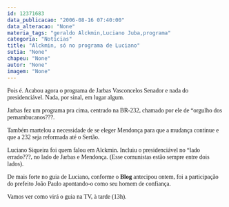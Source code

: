 ```yaml
---
id: 12371683
data_publicacao: "2006-08-16 07:40:00"
data_alteracao: "None"
materia_tags: "geraldo Alckmin,Luciano Juba,programa"
categoria: "Notícias"
title: "Alckmin, só no programa de Luciano"
sutia: "None"
chapeu: "None"
autor: "None"
imagem: "None"
---
```

<p><P><FONT face=Verdana>Pois é. Acabou agora o programa de Jarbas Vasconcelos Senador e nada do presidenciável. Nada, por sinal, em lugar algum.</FONT></P></p>
<p><P><FONT face=Verdana>Jarbas fez um programa pra cima, centrado na BR-232, chamado por ele de “orgulho dos pernambucanos???.</FONT></P></p>
<p><P><FONT face=Verdana>Também martelou a necessidade de se eleger Mendonça para que a mudança continue e que a 232 seja reformada até o Sertão.</FONT></P></p>
<p><P><FONT face=Verdana>Luciano Siqueira foi quem falou em Alckmin. Incluiu o presidenciável no “lado errado???, no lado de Jarbas e Mendonça. (Esse comunistas estão sempre entre dois lados).</FONT></P></p>
<p><P><FONT face=Verdana>De mais forte no guia de Luciano, conforme o <STRONG>Blog</STRONG> antecipou ontem, foi a participação do prefeito João Paulo apontando-o como seu homem de confiança.</FONT></P></p>
<p><P><FONT face=Verdana>Vamos ver como virá o guia na TV, à tarde (13h).</FONT></P> </p>
